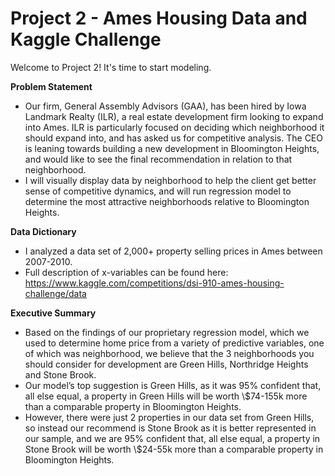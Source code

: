 # Project 2 - Ames Housing Data and Kaggle Challenge

Welcome to Project 2! It's time to start modeling.

**Problem Statement**
- Our firm, General Assembly Advisors (GAA), has been hired by Iowa Landmark Realty (ILR), a real estate development firm looking to expand into Ames. ILR is particularly focused on deciding which neighborhood it should expand into, and has asked us for competitive analysis. The CEO is leaning towards building a new development in Bloomington Heights, and would like to see the final recommendation in relation to that neighborhood. 
- I will visually display data by neighborhood to help the client get better sense of competitive dynamics, and will run regression model to determine the most attractive neighborhoods relative to Bloomington Heights. 

**Data Dictionary**
- I analyzed a data set of 2,000+ property selling prices in Ames between 2007-2010. 
- Full description of x-variables can be found here: https://www.kaggle.com/competitions/dsi-910-ames-housing-challenge/data

**Executive Summary**
- Based on the findings of our proprietary regression model, which we used to determine home price from a variety of predictive variables, one of which was neighborhood, we believe that the 3 neighborhoods you should consider for development are Green Hills, Northridge Heights and Stone Brook. 
- Our model’s top suggestion is Green Hills, as it was 95% confident that, all else equal, a property in Green Hills will be worth \\$74-155k more than a comparable property in Bloomington Heights. 
- However, there were just 2 properties in our data set from Green Hills, so instead our recommend is Stone Brook as it is better represented in our sample, and we are 95% confident that, all else equal, a property in Stone Brook will be worth \\$24-55k more than a comparable property in Bloomington Heights. 